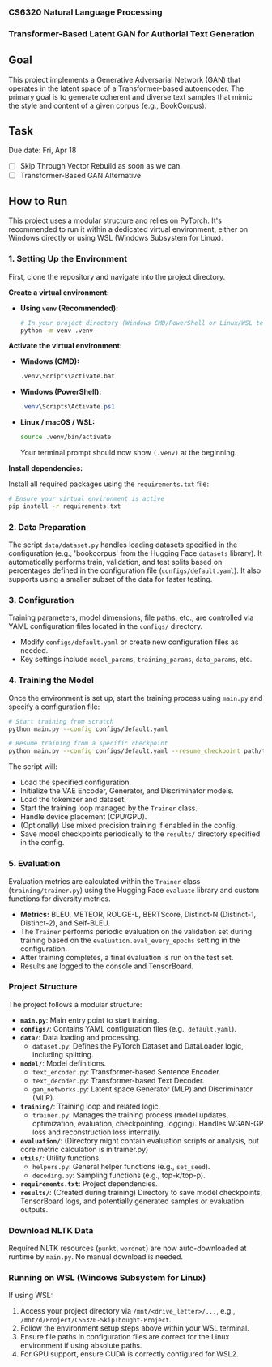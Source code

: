### CS6320 Natural Language Processing

### Transformer-Based Latent GAN for Authorial Text Generation

<!-- Task -->

## Goal

This project implements a Generative Adversarial Network (GAN) that operates in the latent space of a Transformer-based autoencoder. The primary goal is to generate coherent and diverse text samples that mimic the style and content of a given corpus (e.g., BookCorpus).

<!-- Task -->

## Task

Due date: Fri, Apr 18

- [ ] Skip Through Vector Rebuild as soon as we can.
- [ ] Transformer-Based GAN Alternative

<!-- Run this project -->

## How to Run

This project uses a modular structure and relies on PyTorch. It's recommended to run it within a dedicated virtual environment, either on Windows directly or using WSL (Windows Subsystem for Linux).

### 1. Setting Up the Environment

First, clone the repository and navigate into the project directory.

**Create a virtual environment:**

*   **Using `venv` (Recommended):**
    ```bash
    # In your project directory (Windows CMD/PowerShell or Linux/WSL terminal)
    python -m venv .venv 
    ```

**Activate the virtual environment:**

*   **Windows (CMD):**
    ```cmd
    .venv\Scripts\activate.bat
    ```
*   **Windows (PowerShell):**
    ```powershell
    .venv\Scripts\Activate.ps1
    ```
*   **Linux / macOS / WSL:**
    ```bash
    source .venv/bin/activate
    ```
    Your terminal prompt should now show `(.venv)` at the beginning.

**Install dependencies:**

Install all required packages using the `requirements.txt` file:

```bash
# Ensure your virtual environment is active
pip install -r requirements.txt
```

### 2. Data Preparation

The script `data/dataset.py` handles loading datasets specified in the configuration (e.g., 'bookcorpus' from the Hugging Face `datasets` library). It automatically performs train, validation, and test splits based on percentages defined in the configuration file (`configs/default.yaml`). It also supports using a smaller subset of the data for faster testing.

### 3. Configuration

Training parameters, model dimensions, file paths, etc., are controlled via YAML configuration files located in the `configs/` directory.

*   Modify `configs/default.yaml` or create new configuration files as needed.
*   Key settings include `model_params`, `training_params`, `data_params`, etc.

### 4. Training the Model

Once the environment is set up, start the training process using `main.py` and specify a configuration file:

```bash
# Start training from scratch
python main.py --config configs/default.yaml

# Resume training from a specific checkpoint
python main.py --config configs/default.yaml --resume_checkpoint path/to/your/checkpoint.pth.tar
```

The script will:
*   Load the specified configuration.
*   Initialize the VAE Encoder, Generator, and Discriminator models.
*   Load the tokenizer and dataset.
*   Start the training loop managed by the `Trainer` class.
*   Handle device placement (CPU/GPU).
*   (Optionally) Use mixed precision training if enabled in the config.
*   Save model checkpoints periodically to the `results/` directory specified in the config.

### 5. Evaluation

Evaluation metrics are calculated within the `Trainer` class (`training/trainer.py`) using the Hugging Face `evaluate` library and custom functions for diversity metrics.

*   **Metrics:** BLEU, METEOR, ROUGE-L, BERTScore, Distinct-N (Distinct-1, Distinct-2), and Self-BLEU.
*   The `Trainer` performs periodic evaluation on the validation set during training based on the `evaluation.eval_every_epochs` setting in the configuration.
*   After training completes, a final evaluation is run on the test set.
*   Results are logged to the console and TensorBoard.

### Project Structure

The project follows a modular structure:

-   **`main.py`**: Main entry point to start training.
-   **`configs/`**: Contains YAML configuration files (e.g., `default.yaml`).
-   **`data/`**: Data loading and processing.
    -   `dataset.py`: Defines the PyTorch Dataset and DataLoader logic, including splitting.
-   **`model/`**: Model definitions.
    -   `text_encoder.py`: Transformer-based Sentence Encoder.
    -   `text_decoder.py`: Transformer-based Text Decoder.
    -   `gan_networks.py`: Latent space Generator (MLP) and Discriminator (MLP).
-   **`training/`**: Training loop and related logic.
    -   `trainer.py`: Manages the training process (model updates, optimization, evaluation, checkpointing, logging). Handles WGAN-GP loss and reconstruction loss internally.
-   **`evaluation/`**: (Directory might contain evaluation scripts or analysis, but core metric calculation is in trainer.py)
-   **`utils/`**: Utility functions.
    -   `helpers.py`: General helper functions (e.g., `set_seed`).
    -   `decoding.py`: Sampling functions (e.g., top-k/top-p).
-   **`requirements.txt`**: Project dependencies.
-   **`results/`**: (Created during training) Directory to save model checkpoints, TensorBoard logs, and potentially generated samples or evaluation outputs.

### Download NLTK Data

Required NLTK resources (`punkt`, `wordnet`) are now auto-downloaded at runtime by `main.py`. No manual download is needed.

### Running on WSL (Windows Subsystem for Linux)

If using WSL:
1.  Access your project directory via `/mnt/<drive_letter>/...`, e.g., `/mnt/d/Project/CS6320-SkipThought-Project`.
2.  Follow the environment setup steps above within your WSL terminal.
3.  Ensure file paths in configuration files are correct for the Linux environment if using absolute paths.
4.  For GPU support, ensure CUDA is correctly configured for WSL2.
